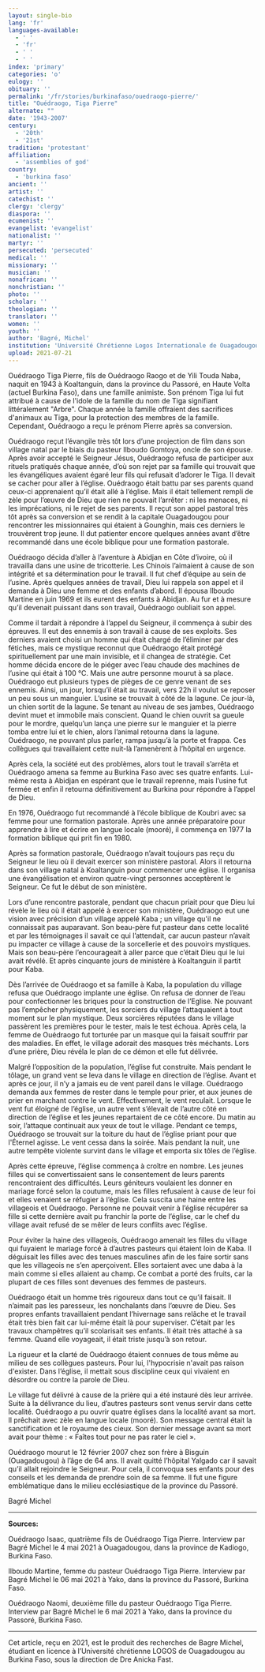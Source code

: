 ```yaml
---
layout: single-bio
lang: 'fr'
languages-available:
  - ' '
  - 'fr'
  - ' '
  - ' '
index: 'primary'
categories: 'o'
eulogy: ''
obituary: ''
permalink: '/fr/stories/burkinafaso/ouedraogo-pierre/'
title: "Ouédraogo, Tiga Pierre"
alternate: ""
date: '1943-2007'
century:
  - '20th'
  - '21st'
tradition: 'protestant'
affiliation:
  - 'assemblies of god'
country:
  - 'burkina faso'
ancient: ''
artist: ''
catechist: ''
clergy: 'clergy'
diaspora: ''
ecumenist: ''
evangelist: 'evangelist'
nationalist: ''
martyr: ''
persecuted: 'persecuted'
medical: ''
missionary: ''
musician: ''
nonafrican: ''
nonchristian: ''
photo: ''
scholar: ''
theologian: ''
translator: ''
women: ''
youth: ''
author: 'Bagré, Michel'
institution: 'Université Chrétienne Logos Internationale de Ouagadougou'
upload: 2021-07-21
---
```



Ouédraogo Tiga Pierre, fils de Ouédraogo Raogo et de Yili Touda Naba, naquit en 1943 à Koaltanguin, dans la province du Passoré, en Haute Volta (actuel Burkina Faso), dans une famille animiste. Son prénom Tiga lui fut attribué à cause de l'idole de la famille du nom de Tiga signifiant littéralement "Arbre". Chaque année la famille offraient des sacrifices d'animaux au Tiga, pour la protection des membres de la famille. Cependant, Ouédraogo a reçu le prénom Pierre après sa conversion.

Ouédraogo reçut l’évangile très tôt lors d’une projection de film dans son village natal par le biais du pasteur Ilboudo Gomtoya, oncle de son épouse. Après avoir accepté le Seigneur Jésus, Ouédraogo refusa de participer aux rituels pratiqués chaque année, d’où son rejet par sa famille qui trouvait que les évangéliques avaient égaré leur fils qui refusait d’adorer le Tiga. Il devait se cacher pour aller à l’église. Ouédraogo était battu par ses parents quand ceux-ci apprenaient qu’il était allé à l’église. Mais il était tellement rempli de zèle pour l’œuvre de Dieu que rien ne pouvait l’arrêter : ni les menaces, ni les imprécations, ni le rejet de ses parents. Il reçut son appel pastoral très tôt après sa conversion et se rendit à la capitale Ouagadougou pour rencontrer les missionnaires qui étaient à Gounghin, mais ces derniers le trouvèrent trop jeune. Il dut patienter encore quelques années avant d’être recommandé dans une école biblique pour une formation pastorale.

Ouédraogo décida d’aller à l’aventure à Abidjan en Côte d’ivoire, où il travailla dans une usine de tricotterie. Les Chinois l’aimaient à cause de son intégrité et sa détermination pour le travail. Il fut chef d’équipe au sein de l’usine. Après quelques années de travail, Dieu lui rappela son appel et il demanda à Dieu une femme et des enfants d’abord. Il épousa Ilboudo Martine en juin 1969 et ils eurent des enfants à Abidjan. Au fur et à mesure qu’il devenait puissant dans son travail, Ouédraogo oubliait son appel.

Comme il tardait à répondre à l’appel du Seigneur, il commença à subir des épreuves. Il eut des ennemis à son travail à cause de ses exploits. Ses derniers avaient choisi un homme qui était chargé de l’éliminer par des fétiches, mais ce mystique reconnut que Ouédraogo était protégé spirituellement par une main invisible, et il changea de stratégie. Cet homme décida encore de le piéger avec l’eau chaude des machines de l’usine qui était à 100 °C. Mais une autre personne mourut à sa place. Ouédraogo eut plusieurs types de pièges de ce genre venant de ses ennemis. Ainsi, un jour, lorsqu’il était au travail, vers 22h il voulut se reposer un peu sous un manguier. L’usine se trouvait à côté de la lagune. Ce jour-là, un chien sortit de la lagune. Se tenant au niveau de ses jambes, Ouédraogo devint muet et immobile mais conscient. Quand le chien ouvrit sa gueule pour le mordre, quelqu’un lança une pierre sur le manguier et la pierre tomba entre lui et le chien, alors l’animal retourna dans la lagune. Ouédraogo, ne pouvant plus parler, rampa jusqu’à la porte et frappa. Ces collègues qui travaillaient cette nuit-là l’amenèrent à l’hôpital en urgence.

Après cela, la société eut des problèmes, alors tout le travail s’arrêta et Ouédraogo amena sa femme au Burkina Faso avec ses quatre enfants. Lui-même resta à Abidjan en espérant que le travail reprenne, mais l’usine fut fermée et enfin il retourna définitivement au Burkina pour répondre à l’appel de Dieu.

En 1976, Ouédraogo fut recommandé à l’école biblique de Koubri avec sa femme pour une formation pastorale. Après une année préparatoire pour apprendre à lire et écrire en langue locale (mooré), il commença en 1977 la formation biblique qui prit fin en 1980.

Après sa formation pastorale, Ouédraogo n’avait toujours pas reçu du Seigneur le lieu où il devait exercer son ministère pastoral. Alors il retourna dans son village natal à Koaltanguin pour commencer une église. Il organisa une évangélisation et environ quatre-vingt personnes acceptèrent le Seigneur. Ce fut le début de son ministère.

Lors d’une rencontre pastorale, pendant que chacun priait pour que Dieu lui révèle le lieu où il était appelé à exercer son ministère, Ouédraogo eut une vision avec précision d’un village appelé Kaba ; un village qu'il ne connaissait pas auparavant. Son beau-père fut pasteur dans cette localité et par les témoignages il savait ce qui l’attendait, car aucun pasteur n’avait pu impacter ce village à cause de la sorcellerie et des pouvoirs mystiques. Mais son beau-père l’encourageait à aller parce que c’était Dieu qui le lui avait révélé. Et après cinquante jours de ministère à Koaltanguin il partit pour Kaba.

Dès l’arrivée de Ouédraogo et sa famille à Kaba, la population du village refusa que Ouédraogo implante une église. On refusa de donner de l’eau pour confectionner les briques pour la construction de l’Eglise. Ne pouvant pas l’empêcher physiquement, les sorciers du village l’attaquaient à tout moment sur le plan mystique. Deux sorcières réputées dans le village passèrent les premières pour le tester, mais le test échoua. Après cela, la femme de Ouédraogo fut torturée par un masque qui la faisait souffrir par des maladies. En effet, le village adorait des masques très méchants. Lors d’une prière, Dieu révéla le plan de ce démon et elle fut délivrée.

Malgré l’opposition de la population, l’église fut construite. Mais pendant le tôlage, un grand vent se leva dans le village en direction de l’église. Avant et après ce jour, il n’y a jamais eu de vent pareil dans le village. Ouédraogo demanda aux femmes de rester dans le temple pour prier, et aux jeunes de prier en marchant contre le vent. Effectivement, le vent reculait. Lorsque le vent fut éloigné de l’église, un autre vent s’élevait de l’autre côté en direction de l’église et les jeunes repartaient de ce côté encore. Du matin au soir, l’attaque continuait aux yeux de tout le village. Pendant ce temps, Ouédraogo se trouvait sur la toiture du haut de l’église priant pour que l'Éternel agisse. Le vent cessa dans la soirée. Mais pendant la nuit, une autre tempête violente survint dans le village et emporta six tôles de l’église.

Après cette épreuve, l’église commença à croître en nombre. Les jeunes filles qui se convertissaient sans le consentement de leurs parents rencontraient des difficultés. Leurs géniteurs voulaient les donner en mariage forcé selon la coutume, mais les filles refusaient à cause de leur foi et elles venaient se réfugier à l’église. Cela suscita une haine entre les villageois et Ouédraogo. Personne ne pouvait venir à l’église récupérer sa fille si cette dernière avait pu franchir la porte de l’église, car le chef du village avait refusé de se mêler de leurs conflits avec l’église.

Pour éviter la haine des villageois, Ouédraogo amenait les filles du village qui fuyaient le mariage forcé à d’autres pasteurs qui étaient loin de Kaba. Il déguisait les filles avec des tenues masculines afin de les faire sortir sans que les villageois ne s’en aperçoivent. Elles sortaient avec une daba à la main comme si elles allaient au champ. Ce combat a porté des fruits, car la plupart de ces filles sont devenues des femmes de pasteurs.

Ouédraogo était un homme très rigoureux dans tout ce qu’il faisait. Il n’aimait pas les paresseux, les nonchalants dans l’œuvre de Dieu. Ses propres enfants travaillaient pendant l’hivernage sans relâche et le travail était très bien fait car lui-même était là pour superviser. C’était par les travaux champêtres qu’il scolarisait ses enfants. Il était très attaché à sa femme. Quand elle voyageait, il était triste jusqu’à son retour.

La rigueur et la clarté de Ouédraogo étaient connues de tous même au milieu de ses collègues pasteurs. Pour lui, l'hypocrisie n'avait pas raison d'exister. Dans l’église, il mettait sous discipline ceux qui vivaient en désordre ou contre la parole de Dieu.

Le village fut délivré à cause de la prière qui a été instauré dès leur arrivée. Suite à la délivrance du lieu, d’autres pasteurs sont venus servir dans cette localité. Ouédraogo a pu ouvrir quatre églises dans la localité avant sa mort. Il prêchait avec zèle en langue locale (mooré). Son message central était la sanctification et le royaume des cieux. Son dernier message avant sa mort avait pour thème : « Faîtes tout pour ne pas rater le ciel ».

Ouédraogo mourut le 12 février 2007 chez son frère à Bisguin (Ouagadougou) à l’âge de 64 ans. Il avait quitté l’hôpital Yalgado car il savait qu’il allait rejoindre le Seigneur. Pour cela, il convoqua ses enfants pour des conseils et les demanda de prendre soin de sa femme. Il fut une figure emblématique dans le milieu ecclésiastique de la province du Passoré.

Bagré Michel

---

**Sources:**

Ouédraogo Isaac, quatrième fils de Ouédraogo Tiga Pierre. Interview par Bagré Michel le 4 mai 2021 à Ouagadougou, dans la province de Kadiogo, Burkina Faso.

Ilboudo Martine, femme du pasteur Ouédraogo Tiga Pierre. Interview par Bagré Michel le 06 mai 2021 à Yako, dans la province du Passoré, Burkina Faso.

Ouédraogo Naomi, deuxième fille du pasteur Ouédraogo Tiga Pierre. Interview par Bagré Michel le 6 mai 2021 à Yako, dans la province du Passoré, Burkina Faso.

---

Cet article, reçu en 2021, est le produit des recherches de Bagre Michel, étudiant en licence à l’Université chrétienne LOGOS de Ouagadougou au Burkina Faso, sous la direction de Dre Anicka Fast.
